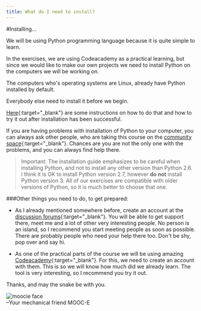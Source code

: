 ```yaml
---
title: What do I need to install?
---
```

#Installing...

We will be using Python programming language because it is quite simple to learn.  
 
In the exercises, we are using Codeacademy as a practical learning, but since we would like to make our own projects we need to install Python on the computers we will be working on.

The computers who's operating systems are Linux, already have Python installed by default. 

Everybody else need to install it before we begin.  

[Here](http://ocw.mit.edu/courses/electrical-engineering-and-computer-science/6-189-a-gentle-introduction-to-programming-using-python-january-iap-2011/lectures/MIT6_189IAP11_start.pdf){:target="_blank"} are some instructions on how to do that and how to try it out after installation has been successful.

If you are having problems with installation of Python to your computer, you can always ask other people, who are taking this course on the [community space](http://discourse.p2pu.org/c/gentle-introduction-to-python){:target="_blank"}. Chances are you are not the only one with the problems, and you can always find help there. 

> Important: The installation guide emphasizes to be careful when installing Python, and not to install any other version than Python 2.6. I think it is OK to install Python version 2.7, however __do not__ install Python version 3. All of our exercises are compatible with older versions of Python, so it is much better to choose that one.


###Other things you need to do, to get prepared:   
  
* As I already mentioned somewhere before, create an account at the [discussion forums](http://discourse.p2pu.org/c/gentle-introduction-to-python){:target="_blank"}. You will be able to get support there, meet me and a lot of other very interesting people. No person is an island, so I recommend you start meeting people as soon as possible. There are probably people who need your help there too. Don't be shy, pop over and say hi. 
 
* As one of the practical parts of the course we will be using amazing [Codeacademy](http://www.codecademy.com/#!/exercises/0){:target="_blank"}. For this, we need to create an account with them. This is so we will know how much did we already learn. The tool is very interesting, so I recommend you try it out.
 
 
 Thanks, and may the snake be with you.

![moocie face]({{site.baseurl}}{{site.img}}moocie-mug.jpg)  
–Your mechanical friend MOOC-E


